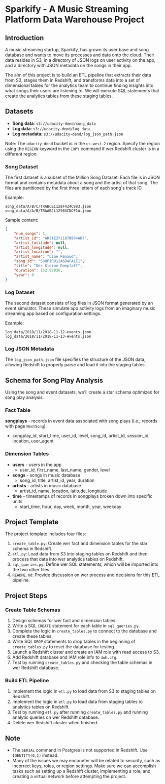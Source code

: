 # Sparkify - A Music Streaming Platform Data Warehouse Project

## Introduction

A music streaming startup, Sparkify, has grown its user base and song database and wants to move its processes and data onto the cloud. Their data resides in S3, in a directory of JSON logs on user activity on the app, and a directory with JSON metadata on the songs in their app.

The aim of this project is to build an ETL pipeline that extracts their data from S3, stages them in Redshift, and transforms data into a set of dimensional tables for the analytics team to continue finding insights into what songs their users are listening to. We will execute SQL statements that create the analytics tables from these staging tables.

## Datasets

- **Song data**: `s3://udacity-dend/song_data`
- **Log data**: `s3://udacity-dend/log_data`
- **Log metadata**: `s3://udacity-dend/log_json_path.json`

Note: The `udacity-dend` bucket is in the `us-west-2` region. Specify the region using the `REGION` keyword in the `COPY` command if wer Redshift cluster is in a different region.

### Song Dataset

The first dataset is a subset of the Million Song Dataset. Each file is in JSON format and contains metadata about a song and the artist of that song. The files are partitioned by the first three letters of each song's track ID.

Example:
```
song_data/A/B/C/TRABCEI128F424C983.json
song_data/A/A/B/TRAABJL12903CDCF1A.json
```

Sample content:
```json
{
    "num_songs": 1,
    "artist_id": "ARJIE2Y1187B994AB7",
    "artist_latitude": null,
    "artist_longitude": null,
    "artist_location": "",
    "artist_name": "Line Renaud",
    "song_id": "SOUPIRU12A6D4FA1E1",
    "title": "Der Kleine Dompfaff",
    "duration": 152.92036,
    "year": 0
}
```

### Log Dataset

The second dataset consists of log files in JSON format generated by an event simulator. These simulate app activity logs from an imaginary music streaming app based on configuration settings.

Example:
```
log_data/2018/11/2018-11-12-events.json
log_data/2018/11/2018-11-13-events.json
```

### Log JSON Metadata

The `log_json_path.json` file specifies the structure of the JSON data, allowing Redshift to properly parse and load it into the staging tables.

## Schema for Song Play Analysis

Using the song and event datasets, we'll create a star schema optimized for song play analysis.

### Fact Table

**songplays** - records in event data associated with song plays (i.e., records with page `NextSong`)
- songplay_id, start_time, user_id, level, song_id, artist_id, session_id, location, user_agent

### Dimension Tables

- **users** - users in the app
  - user_id, first_name, last_name, gender, level
- **songs** - songs in music database
  - song_id, title, artist_id, year, duration
- **artists** - artists in music database
  - artist_id, name, location, latitude, longitude
- **time** - timestamps of records in songplays broken down into specific units
  - start_time, hour, day, week, month, year, weekday

## Project Template

The project template includes four files:

1. `create_table.py`: Create wer fact and dimension tables for the star schema in Redshift.
2. `etl.py`: Load data from S3 into staging tables on Redshift and then process that data into wer analytics tables on Redshift.
3. `sql_queries.py`: Define wer SQL statements, which will be imported into the two other files.
4. `README.md`: Provide discussion on wer process and decisions for this ETL pipeline.

## Project Steps

### Create Table Schemas

1. Design schemas for wer fact and dimension tables.
2. Write a SQL `CREATE` statement for each table in `sql_queries.py`.
3. Complete the logic in `create_tables.py` to connect to the database and create these tables.
4. Write SQL `DROP` statements to drop tables in the beginning of `create_tables.py` to reset the database for testing.
5. Launch a Redshift cluster and create an IAM role with read access to S3.
6. Add Redshift database and IAM role info to `dwh.cfg`.
7. Test by running `create_tables.py` and checking the table schemas in wer Redshift database.

### Build ETL Pipeline

1. Implement the logic in `etl.py` to load data from S3 to staging tables on Redshift.
2. Implement the logic in `etl.py` to load data from staging tables to analytics tables on Redshift.
3. Test by running `etl.py` after running `create_tables.py` and running analytic queries on wer Redshift database.
4. Delete wer Redshift cluster when finished.

## Note

- The `SERIAL` command in Postgres is not supported in Redshift. Use `IDENTITY(0,1)` instead.
- Many of the issues we may encounter will be related to security, such as incorrect keys, roles, or region settings. Make sure we can accomplish tasks such as setting up a Redshift cluster, implementing a role, and creating a virtual network before attempting the project.